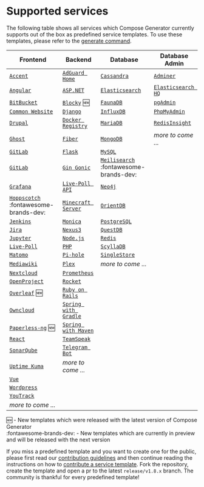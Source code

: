 # Supported services

The following table shows all services which Compose Generator currently supports out of the box as predefined service templates. To use these templates, please refer to the [generate command](../usage/generate).

| Frontend                                                                                                                                                        | Backend                                                                                                                                                              | Database                                                                                                                                                      | Database Admin                                                                                                                                                   |
| --------------------------------------------------------------------------------------------------------------------------------------------------------------- | -------------------------------------------------------------------------------------------------------------------------------------------------------------------- | ------------------------------------------------------------------------------------------------------------------------------------------------------------- | ---------------------------------------------------------------------------------------------------------------------------------------------------------------- |
| [`Accent`](https://github.com/compose-generator/compose-generator/tree/release/v1.8.x/predefined-services/frontend/accent)                                      | [`AdGuard Home`](https://github.com/compose-generator/compose-generator/tree/release/v1.8.x/predefined-services/backend/adguard-home)                                | [`Cassandra`](https://github.com/compose-generator/compose-generator/tree/release/v1.8.x/predefined-services/database/cassandra)                              | [`Adminer`](https://github.com/compose-generator/compose-generator/tree/release/v1.8.x/predefined-services/db-admin/adminer)                                     |
| [`Angular`](https://github.com/compose-generator/compose-generator/tree/release/v1.8.x/predefined-services/frontend/angular)                                    | [`ASP.NET`](https://github.com/compose-generator/compose-generator/tree/release/v1.8.x/predefined-services/backend/aspnet)                                           | [`Elasticsearch`](https://github.com/compose-generator/compose-generator/tree/release/v1.8.x/predefined-services/database/elasticsearch)                      | [`Elasticsearch HQ`](https://github.com/compose-generator/compose-generator/tree/release/v1.8.x/predefined-services/db-admin/elasticsearch-hq)                   |
| [`BitBucket`](https://github.com/compose-generator/compose-generator/tree/release/v1.8.x/predefined-services/frontend/bitbucket)                                | [`Blocky`](https://github.com/compose-generator/compose-generator/tree/release/v1.8.x/predefined-services/backend/blocky) :new:                                      | [`FaunaDB`](https://github.com/compose-generator/compose-generator/tree/release/v1.8.x/predefined-services/database/faunadb)                                  | [`pgAdmin`](https://github.com/compose-generator/compose-generator/tree/release/v1.8.x/predefined-services/db-admin/pgadmin)                                     |
| [`Common Website`](https://github.com/compose-generator/compose-generator/tree/release/v1.8.x/predefined-services/frontend/common-website)                      | [`Django`](https://github.com/compose-generator/compose-generator/tree/release/v1.8.x/predefined-services/backend/django)                                            | [`InfluxDB`](https://github.com/compose-generator/compose-generator/tree/release/v1.8.x/predefined-services/database/influxdb)                                | [`PhpMyAdmin`](https://github.com/compose-generator/compose-generator/tree/release/v1.8.x/predefined-services/db-admin/phpmyadmin)                               |
| [`Drupal`](https://github.com/compose-generator/compose-generator/tree/release/v1.8.x/predefined-services/frontend/drupal)                                      | [`Docker Registry`](https://github.com/compose-generator/compose-generator/tree/release/v1.8.x/predefined-services/backend/docker-registry)                          | [`MariaDB`](https://github.com/compose-generator/compose-generator/tree/release/v1.8.x/predefined-services/database/mariadb)                                  | [`RedisInsight`](https://github.com/compose-generator/compose-generator/tree/release/v1.8.x/predefined-services/db-admin/redis-insight)                          |
| [`Ghost`](https://github.com/compose-generator/compose-generator/tree/release/v1.8.x/predefined-services/frontend/ghost)                                        | [`Fiber`](https://github.com/compose-generator/compose-generator/tree/release/v1.8.x/predefined-services/backend/fiber)                                              | [`MongoDB`](https://github.com/compose-generator/compose-generator/tree/release/v1.8.x/predefined-services/database/mongodb)                                  | *more to come ...*                                                                                                                                               |
| [`GitLab`](https://github.com/compose-generator/compose-generator/tree/release/v1.8.x/predefined-services/frontend/gitlab)                                      | [`Flask`](https://github.com/compose-generator/compose-generator/tree/release/v1.8.x/predefined-services/backend/flask)                                              | [`MySQL`](https://github.com/compose-generator/compose-generator/tree/release/v1.8.x/predefined-services/database/mysql)                                      |                                                                                                                                                                  |
| [`GitLab`](https://github.com/compose-generator/compose-generator/tree/release/v1.8.x/predefined-services/frontend/gitlab)                                      | [`Gin Gonic`](https://github.com/compose-generator/compose-generator/tree/release/v1.8.x/predefined-services/backend/gin)                                            | [`Meilisearch`](https://github.com/compose-generator/compose-generator/tree/release/v1.8.x/predefined-services/database/meilisearch) :fontawesome-brands-dev: |                                                                                                                                                                  |
| [`Grafana`](https://github.com/compose-generator/compose-generator/tree/release/v1.8.x/predefined-services/frontend/grafana)                                    | [`Live-Poll API`](https://github.com/compose-generator/compose-generator/tree/release/v1.8.x/predefined-services/backend/live-poll-api)                              | [`Neo4j`](https://github.com/compose-generator/compose-generator/tree/release/v1.8.x/predefined-services/database/neo4j)                                      |                                                                                                                                                                  |
| [`Hoppscotch`](https://github.com/compose-generator/compose-generator/tree/release/v1.8.x/predefined-services/frontend/hoppscotch) :fontawesome-brands-dev:     | [`Minecraft Server`](https://github.com/compose-generator/compose-generator/tree/release/v1.8.x/predefined-services/backend/minecraft-server)                        | [`OrientDB`](https://github.com/compose-generator/compose-generator/tree/release/v1.8.x/predefined-services/database/orientdb)                                |                                                                                                                                                                  |
| [`Jenkins`](https://github.com/compose-generator/compose-generator/tree/release/v1.8.x/predefined-services/frontend/jenkins)                                    | [`Monica`](https://github.com/compose-generator/compose-generator/tree/release/v1.8.x/predefined-services/backend/monica)                                            | [`PostgreSQL`](https://github.com/compose-generator/compose-generator/tree/release/v1.8.x/predefined-services/database/postgres)                              |                                                                                                                                                                  |
| [`Jira`](https://github.com/compose-generator/compose-generator/tree/release/v1.8.x/predefined-services/frontend/jira)                                          | [`Nexus3`](https://github.com/compose-generator/compose-generator/tree/release/v1.8.x/predefined-services/backend/nexus)                                             | [`QuestDB`](https://github.com/compose-generator/compose-generator/tree/release/v1.8.x/predefined-services/database/questdb)                                  |                                                                                                                                                                  |
| [`Jupyter`](https://github.com/compose-generator/compose-generator/tree/release/v1.8.x/predefined-services/frontend/jupyter)                                    | [`Node.js`](https://github.com/compose-generator/compose-generator/tree/release/v1.8.x/predefined-services/backend/node)                                             | [`Redis`](https://github.com/compose-generator/compose-generator/tree/release/v1.8.x/predefined-services/database/redis)                                      |                                                                                                                                                                  |
| [`Live-Poll`](https://github.com/compose-generator/compose-generator/tree/release/v1.8.x/predefined-services/frontend/live-poll)                                | [`PHP`](https://github.com/compose-generator/compose-generator/tree/release/v1.8.x/predefined-services/backend/php)                                                  | [`ScyllaDB`](https://github.com/compose-generator/compose-generator/tree/release/v1.8.x/predefined-services/database/scylladb)                                |                                                                                                                                                                  |
| [`Matomo`](https://github.com/compose-generator/compose-generator/tree/release/v1.8.x/predefined-services/frontend/matomo)                                      | [`Pi-hole`](https://github.com/compose-generator/compose-generator/tree/release/v1.8.x/predefined-services/backend/pi-hole)                                          | [`SingleStore`](https://github.com/compose-generator/compose-generator/tree/release/v1.8.x/predefined-services/database/singlestore)                          |                                                                                                                                                                  |
| [`Mediawiki`](https://github.com/compose-generator/compose-generator/tree/release/v1.8.x/predefined-services/frontend/mediawiki)                                | [`Plex`](https://github.com/compose-generator/compose-generator/tree/release/v1.8.x/predefined-services/backend/plex)                                                | *more to come ...*                                                                                                                                            |                                                                                                                                                                  |
| [`Nextcloud`](https://github.com/compose-generator/compose-generator/tree/release/v1.8.x/predefined-services/frontend/nextcloud)                                | [`Prometheus`](https://github.com/compose-generator/compose-generator/tree/release/v1.8.x/predefined-services/backend/prometheus)                                    |                                                                                                                                                               |                                                                                                                                                                  |
| [`OpenProject`](https://github.com/compose-generator/compose-generator/tree/release/v1.8.x/predefined-services/frontend/openproject)                            | [`Rocket`](https://github.com/compose-generator/compose-generator/tree/release/v1.8.x/predefined-services/backend/rocket)                                            |                                                                                                                                                               |                                                                                                                                                                  |
| [`Overleaf`](https://github.com/compose-generator/compose-generator/tree/release/v1.8.x/predefined-services/frontend/overleaf) :new:                            | [`Ruby on Rails`](https://github.com/compose-generator/compose-generator/tree/release/v1.8.x/predefined-services/backend/rails)                                      |                                                                                                                                                               |                                                                                                                                                                  |
| [`Owncloud`](https://github.com/compose-generator/compose-generator/tree/release/v1.8.x/predefined-services/frontend/owncloud)                                  | [`Spring with Gradle`](https://github.com/compose-generator/compose-generator/tree/release/v1.8.x/predefined-services/backend/spring-gradle)                         |                                                                                                                                                               |                                                                                                                                                                  |
| [`Paperless-ng`](https://github.com/compose-generator/compose-generator/tree/release/v1.8.x/predefined-services/frontend/paperless-ng) :new:                    | [`Spring with Maven`](https://github.com/compose-generator/compose-generator/tree/release/v1.8.x/predefined-services/backend/spring-maven)                           |                                                                                                                                                               |                                                                                                                                                                  |
| [`React`](https://github.com/compose-generator/compose-generator/tree/release/v1.8.x/predefined-services/frontend/react)                                        | [`TeamSpeak`](https://github.com/compose-generator/compose-generator/tree/release/v1.8.x/predefined-services/backend/teamspeak)                                      |                                                                                                                                                               |                                                                                                                                                                  |
| [`SonarQube`](https://github.com/compose-generator/compose-generator/tree/release/v1.8.x/predefined-services/frontend/sonarqube)                                | [`Telegram Bot`](https://github.com/compose-generator/compose-generator/tree/release/v1.8.x/predefined-services/backend/telegram-bot)                                |                                                                                                                                                               |                                                                                                                                                                  |
| [`Uptime Kuma`](https://github.com/compose-generator/compose-generator/tree/release/v1.8.x/predefined-services/frontend/uptime-kuma)                            | *more to come ...*                                                                                                                                                   |                                                                                                                                                               |                                                                                                                                                                  |
| [`Vue`](https://github.com/compose-generator/compose-generator/tree/release/v1.8.x/predefined-services/frontend/vue)                                            |                                                                                                                                                                      |                                                                                                                                                               |                                                                                                                                                                  |
| [`Wordpress`](https://github.com/compose-generator/compose-generator/tree/release/v1.8.x/predefined-services/frontend/wordpress)                                |                                                                                                                                                                      |                                                                                                                                                               |                                                                                                                                                                  |
| [`YouTrack`](https://github.com/compose-generator/compose-generator/tree/release/v1.8.x/predefined-services/frontend/youtrack)                                  |                                                                                                                                                                      |                                                                                                                                                               |                                                                                                                                                                  |
| *more to come ...*                                                                                                                                              |                                                                                                                                                                      |                                                                                                                                                               |                                                                                                                                                                  |

:new: - New templates which were released with the latest version of Compose Generator <br>
:fontawesome-brands-dev: - New templates which are currently in preview and will be released with the next version

If you miss a predefined template and you want to create one for the public, please first read our [contribution guidelines](../contributing) and then continue reading the instructions on how to [contribute a service template](https://github.com/compose-generator/compose-generator/blob/docs/supported-services-page/predefined-services/README.md). Fork the repository, create the template and open a pr to the latest `release/v1.8.x` branch. The community is thankful for every predefined template!